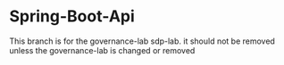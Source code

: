 # Spring-Boot-Api
This branch is for the governance-lab sdp-lab. it should not be removed unless the governance-lab is changed or removed
